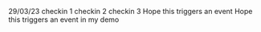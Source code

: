 29/03/23
checkin 1
checkin 2
checkin 3
Hope this triggers an event
Hope this triggers an event in my demo
